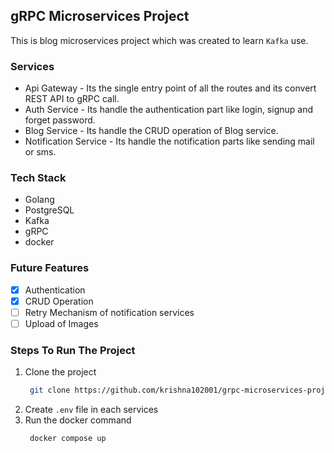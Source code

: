 ## gRPC Microservices Project

This is blog microservices project which was created to learn `Kafka` use.

### Services

- Api Gateway - Its the single entry point of all the routes and its convert REST API to gRPC call.
- Auth Service - Its handle the authentication part like login, signup and forget password.
- Blog Service - Its handle the CRUD operation of Blog service.
- Notification Service - Its handle the notification parts like sending mail or sms.

### Tech Stack

- Golang
- PostgreSQL
- Kafka
- gRPC
- docker

### Future Features

- [x] Authentication
- [x] CRUD Operation
- [ ] Retry Mechanism of notification services
- [ ] Upload of Images

### Steps To Run The Project

1. Clone the project
   ```bash
    git clone https://github.com/krishna102001/grpc-microservices-project.git
   ```
2. Create `.env` file in each services
3. Run the docker command
   ```bash
    docker compose up
   ```
